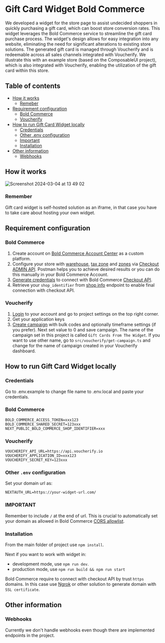 # Gift Card Widget Bold Commerce

We developed a widget for the store page to assist undecided shoppers in quickly purchasing a gift card, which can boost store conversion rates. This widget leverages the Bold Commerce service to streamline the gift card purchase process. The widget's design allows for easy integration into any website, eliminating the need for significant alterations to existing store solutions. The generated gift card is managed through Voucherify and is redeemable across all sales channels integrated with Voucherify. We illustrate this with an example store (based on the ComposableUI project), which is also integrated with Voucherify, enabling the utilization of the gift card within this store.

## Table of contents
- [How it works](#how-it-works)
  - [Remeber](#remember)
- [Requirement configuration](#requirement-configuration)
  - [Bold Commerce](#bold-commerce)
  - [Voucherify](#voucherify)
- [How to run Gift Card Widget locally](#how-to-run-gift-card-widget-locally)
  - [Credentials](#credentials) 
  - [Other .env configuration](#other-env-configuration)
  - [Important](#important)
  - [Installation](#installation)
- [Other information](#other-information)
  - [Webhooks](#webhooks)
## How it works
![Screenshot 2024-03-04 at 13 49 02](https://github.com/voucherifyio/gift-card-widget-bold-commerce/assets/77458595/ca5e25d9-73ed-46b8-8558-2195b160785c)

### Remember
Gift card widget is self-hosted solution as an iframe, in that case you have to take care about hosting your own widget.

## Requirement configuration
### Bold Commerce
1. Create account on [Bold Commerce Account Center](https://developer.boldcommerce.com/guides/getting-started/quick-start) as a custom platform.
2. Configure your store with [warehouse](https://developer.boldcommerce.com/api/checkout-admin#tag/Warehouses), [tax zone](https://developer.boldcommerce.com/api/checkout-admin#tag/Tax-Zone-Settings) and [zones](https://developer.boldcommerce.com/api/checkout-admin#tag/Zones) via [Checkout ADMIN API](https://developer.boldcommerce.com/api/checkout-admin). Postman helps you to achieve desired results or you can do this manually in your Bold Commerce Account.
3. [Generate credentials](https://developer.boldcommerce.com/guides/getting-started/quick-start#generate-an-api-access-token) to connect with Bold Commerce [Checkout API](https://developer.boldcommerce.com/api-specifications).
4. Retrieve your `shop_identifier` from [shop info](https://developer.boldcommerce.com/api/shops#tag/Integrations/operation/UninstallIntegration) endpoint to enable final connection with checkout API.

### Voucherify
1. [Login](https://app.voucherify.io/#/login) to your account and go to project settings on the top right corner.
2. Get your application keys
3. [Create campaign](https://support.voucherify.io/article/47-prepaid-gift-cards-campaign) with bulk codes and optionally timeframe settings (if you prefer). Next set value to 0 and save campaign. The name of the campaign set in this project is called `Gift Cards From The Widget`. If you want to use other name, go to `src/voucherify/get-campaign.ts` and change for the name of campaign created in your Voucherify dashboard.

## How to run Gift Card Widget locally
### Credentials
Go to .env.example to change file name to .env.local and paste your credentials.
### Bold Commerce
```
BOLD_COMMERCE_ACCESS_TOKEN=xxx123
BOLD_COMMERCE_SHARED_SECRET=123xxx
NEXT_PUBLIC_BOLD_COMMERCE_SHOP_IDENTIFIER=xxx
```
### Voucherify
```
VOUCHERIFY_API_URL=https://api.voucherify.io
VOUCHERIFY_APPLICATION_ID=xxx123
VOUCHERIFY_SECRET_KEY=123xxx
```
### Other `.env` configuration
Set your domain url as:
```
NEXTAUTH_URL=https://your-widget-url.com/
```
### IMPORTANT
Remember to include `/` at the end of url. This is crucial to automatically set your domain as allowed in Bold Commerce [CORS allowlist](https://developer.boldcommerce.com/guides/checkout/checkout-getting-started#add-all-domains-to-cors-allowlist).

### Installation
From the main folder of project use
`npm install`. </br>

Next if you want to work with widget in:

- development mode, use `npm run dev`.
- production mode, use `npm run build && npm run start`

Bold Commerce require to connect with checkout API by trust `https` domains. In this case use [Ngrok](https://ngrok.com/) or other solution to generate domain with `SSL certificate`.

## Other information
### Webhooks
Currently we don't handle webhooks even though there are implemented endpoints in the project. 
